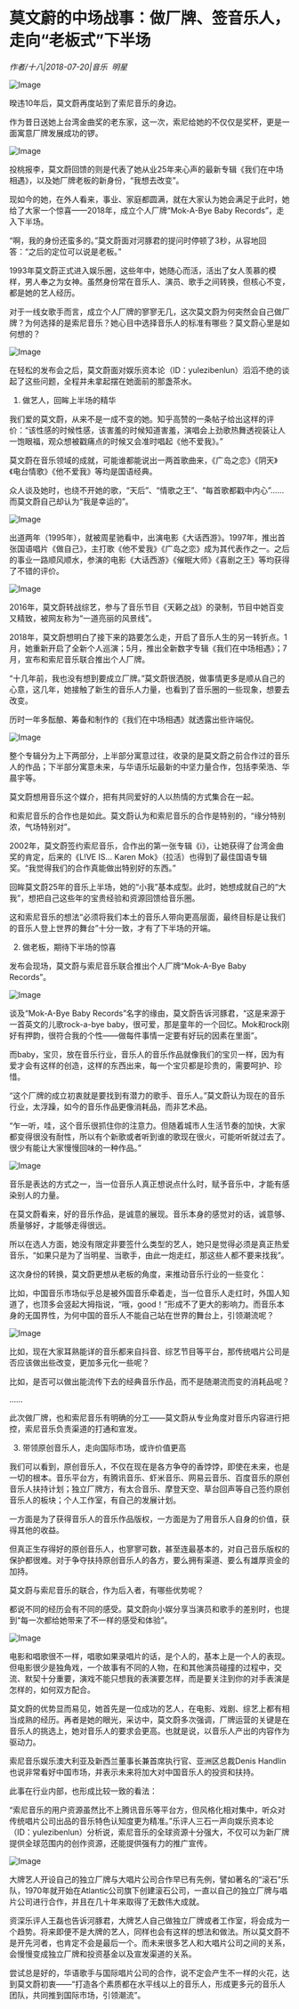 # 莫文蔚的中场战事：做厂牌、签音乐人，走向“老板式”下半场

*作者/十八|2018-07-20|音乐 
                                                明星*

![Image](http://p3.pstatp.com/large/pgc-image/15321339334622455d3287a)

暌违10年后，莫文蔚再度站到了索尼音乐的身边。

作为昔日送她上台湾金曲奖的老东家，这一次，索尼给她的不仅仅是奖杯，更是一面寓意厂牌发展成功的锣。

![Image](http://p3.pstatp.com/large/pgc-image/1532133874627b1edccfc95)

投桃报李，莫文蔚回馈的则是代表了她从业25年来心声的最新专辑《我们在中场相遇》，以及她厂牌老板的新身份，“我想去改变”。

现如今的她，在外人看来，事业、家庭都圆满，就在大家认为她会满足于此时，她给了大家一个惊喜——2018年，成立个人厂牌“Mok-A-Bye Baby Records”，走入下半场。

“啊，我的身份还蛮多的。”莫文蔚面对河豚君的提问时停顿了3秒，从容地回答：“之后的定位可以说是老板。”

1993年莫文蔚正式进入娱乐圈，这些年中，她随心而活，活出了女人羡慕的模样，男人奉之为女神。虽然身份常在音乐人、演员、歌手之间转换，但核心不变，都是她的艺人经历。

对于一线女歌手而言，成立个人厂牌的寥寥无几，这次莫文蔚为何突然会自己做厂牌？为何选择的是索尼音乐？她心目中选择音乐人的标准有哪些？莫文蔚心里是如何想的？

![Image](http://p1.pstatp.com/large/pgc-image/1532133874685caae76ee05)

在轻松的发布会之后，莫文蔚面对娱乐资本论（ID：yulezibenlun）滔滔不绝的谈起了这些问题，全程并未拿起摆在她面前的那盏茶水。

1. 做艺人，回眸上半场的精华

我们爱的莫文蔚，从来不是一成不变的她。知乎高赞的一条帖子给出这样的评价：“该性感的时候性感，该害羞的时候知道害羞，演唱会上劲歌热舞透视装让人一饱眼福，观众想被戳痛点的时候又会准时唱起《他不爱我》。”

莫文蔚在音乐领域的成就，可能谁都能说出一两首歌曲来，《广岛之恋》《阴天》《电台情歌》《他不爱我》等均是国语经典。

众人谈及她时，也绕不开她的歌，“天后”、“情歌之王”、“每首歌都戳中内心”……而莫文蔚自己却认为“我是幸运的”。

![Image](http://p1.pstatp.com/large/pgc-image/153213387474848d24c3e4a)

出道两年（1995年），就被周星驰看中，出演电影《大话西游》。1997年，推出首张国语唱片《做自己》，主打歌《他不爱我》《广岛之恋》成为其代表作之一。之后的事业一路顺风顺水，参演的电影《大话西游》《催眠大师》《喜剧之王》等均获得了不错的评价。

![Image](http://p9.pstatp.com/large/pgc-image/153213387457207a4578b2d)

2016年，莫文蔚转战综艺，参与了音乐节目《天籁之战》的录制，节目中她百变又精致，被网友称为“一道亮丽的风景线”。

2018年，莫文蔚想明白了接下来的路要怎么走，开启了音乐人生的另一转折点。1月，她重新开启了全新个人巡演；5月，推出全新数字专辑《我们在中场相遇》；7月，宣布和索尼音乐联合推出个人厂牌。

“十几年前，我也没有想到要成立厂牌。”莫文蔚很洒脱，做事情更多是顺从自己的心意，这几年，她接触了新生的音乐人力量，也看到了音乐圈的一些现象，想要去改变。

历时一年多酝酿、筹备和制作的《我们在中场相遇》就透露出些许端倪。

![Image](http://p9.pstatp.com/large/pgc-image/15321338747465240cd4495)

整个专辑分为上下两部分，上半部分寓意过往，收录的是莫文蔚之前合作过的音乐人的作品；下半部分寓意未来，与华语乐坛最新的中坚力量合作，包括李荣浩、华晨宇等。

莫文蔚想用音乐这个媒介，把有共同爱好的人以热情的方式集合在一起。

和索尼音乐的合作也是如此。莫文蔚认为和索尼音乐的合作是特别的，“缘分特别浓，气场特别对”。

2002年，莫文蔚签约索尼音乐，合作出的第一张专辑《i》，让她获得了台湾金曲奖的肯定，后来的《L!VE IS… Karen Mok》（拉活）也得到了最佳国语专辑奖。“我觉得我们的合作真能做出特别好的东西。”

回眸莫文蔚25年的音乐上半场，她的“小我”基本成型。此时，她想成就自己的“大我”，想把自己这些年的宝贵经验和资源回馈给音乐圈。

这和索尼音乐的想法“必须将我们本土的音乐人带向更高层面，最终目标是让我们的音乐人登上世界的舞台”十分一致，才有了下半场的开端。

2. 做老板，期待下半场的惊喜

发布会现场，莫文蔚与索尼音乐联合推出个人厂牌“Mok-A-Bye Baby Records”。

![Image](http://p1.pstatp.com/large/pgc-image/15321338749976939941763)

谈及“Mok-A-Bye Baby Records”名字的缘由，莫文蔚告诉河豚君，“这是来源于一首英文的儿歌rock-a-bye baby，很可爱，那是童年的一个回忆。Mok和rock刚好有押韵，很符合我的个性——做每件事情一定要有好玩的因素在里面”。

而baby，宝贝，放在音乐行业，音乐人的音乐作品就像我们的宝贝一样，因为有爱才会有这样的创造，这样的东西出来，每一个宝贝都是珍贵的，需要呵护、珍惜。

“这个厂牌的成立初衷就是要找到有潜力的歌手、音乐人。”莫文蔚认为现在的音乐行业，太浮躁，如今的音乐作品更像消耗品，而非艺术品。

“乍一听，哇，这个音乐很抓住你的注意力。但随着城市人生活节奏的加快，大家都变得很没有耐性，所以有个新歌或者听到谁的歌现在很火，可能听听就过去了。很少有能让大家慢慢回味的一种作品。”

![Image](http://p3.pstatp.com/large/pgc-image/15321338752044175b715f2)

音乐是表达的方式之一，当一位音乐人真正想说点什么时，赋予音乐中，才能有感染别人的力量。

在莫文蔚看来，好的音乐作品，是诚意的展现。音乐本身的感觉对的话，诚意够、质量够好，才能够走得很远。

所以在选人方面，她没有限定非要签什么类型的艺人，她只是觉得必须是真正热爱音乐，“如果只是为了当明星、当歌手，由此一炮走红，那这些人都不要来找我”。

这次身份的转换，莫文蔚更想从老板的角度，来推动音乐行业的一些变化：

比如，中国音乐市场似乎总是被外国音乐牵着走，当一位音乐人走红时，外国人知道了，也顶多会竖起大拇指说，“哦，good！”形成不了更大的影响力。而音乐本身的无国界性，为何中国的音乐人不能自己站在世界的舞台上，引领潮流呢？

![Image](http://p3.pstatp.com/large/pgc-image/1532133874914dddc28be56)

比如，现在大家耳熟能详的音乐都来自抖音、综艺节目等平台，那传统唱片公司是否应该做出些改变，更加多元化一些呢？

比如，是否可以做出能流传下去的经典音乐作品，而不是随潮流而变的消耗品呢？

……

此次做厂牌，也和索尼音乐有明确的分工——莫文蔚从专业角度对音乐内容进行把控，索尼音乐负责渠道的打通和宣发。

3. 带领原创音乐人，走向国际市场，或许价值更高

我们可以看到，原创音乐人，不仅在现在是各方争夺的香饽饽，即使在未来，也是一切的根本。音乐平台方，有腾讯音乐、虾米音乐、网易云音乐、百度音乐的原创音乐人扶持计划；独立厂牌方，有太合音乐、摩登天空、草台回声等自己签约原创音乐人的板块；个人工作室，有自己的发展计划。

一方面是为了获得音乐人的音乐作品版权，一方面是为了用音乐人自身的价值，获得其他的收益。

但真正生存得好的原创音乐人，也寥寥可数，甚至连最基本的，对自己音乐版权的保护都很难。对于争夺扶持原创音乐人的各方，要么拥有渠道、要么有雄厚资金的加持。

莫文蔚与索尼音乐的联合，作为后入者，有哪些优势呢？

都说不同的经历会有不同的感受。莫文蔚向小娱分享当演员和歌手的差别时，也提到“每一次都给她带来了不一样的感受和体验”。

![Image](http://p3.pstatp.com/large/pgc-image/1532133875326ab7b41af02)

电影和唱歌很不一样，唱歌如果录唱片的话，是个人的，基本上是一个人的表现。但电影很少是独角戏，一个故事有不同的人物，在和其他演员碰撞的过程中，交流、默契十分重要，演戏不能只想我的表演要怎样，而是要关注到你的对手表演是怎样的，如何双方配合。

莫文蔚的优势显而易见，她首先是一位成功的艺人，在电影、戏剧、综艺上都有相当成熟的经历。再者是她的眼光，采访中，莫文蔚多次强调，厂牌运营的关键是在音乐人的挑选上，她对音乐人的要求会更高。也就是说，以音乐人产出的内容作为驱动力。

索尼音乐娱乐澳大利亚及新西兰董事长兼首席执行官、亚洲区总裁Denis Handlin也说非常看好中国市场，并表示未来将加大对中国音乐人的投资和扶持。

此事在行业内部，也形成比较一致的看法：

“索尼音乐的用户资源虽然比不上腾讯音乐等平台方，但风格化相对集中，听众对传统唱片公司出品的音乐特色认知度更为精准。”乐评人三石一声向娱乐资本论（ID：yulezibenlun）分析说，索尼音乐的全球资源十分强大，不仅可以为新厂牌提供全球范围内的创作资源，还能提供强有力的推广宣传。

![Image](http://p1.pstatp.com/large/pgc-image/15321338751406c30e1fbf7)

大牌艺人开设自己的独立厂牌与大唱片公司合作早已有先例，譬如著名的“滚石”乐队，1970年就开始在Atlantic公司旗下创建滚石公司，一直以自己的独立厂牌与唱片公司进行合作，并且在几十年来取得了无数伟大成就。

资深乐评人王磊也告诉河豚君，大牌艺人自己做独立厂牌或者工作室，将会成为一个趋势。将来即便不是大牌的艺人，同样也会有这样的想法和做法。所以莫文蔚不是开先河者，也肯定不会是最后一个。而未来很多艺人和大唱片公司之间的关系，会慢慢变成独立厂牌和投资基金以及宣发渠道的关系。

尝试总是好的，华语歌手与国际唱片公司的合作，说不定会产生不一样的火花，达到莫文蔚初衷——“打造各个素质都在水平线以上的音乐人，形成更多元的音乐人团队，共同推到国际市场，引领潮流”。

